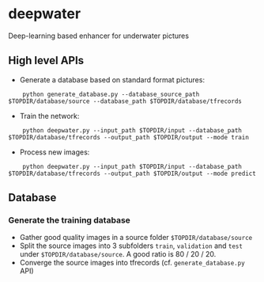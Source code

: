 # deepwater
Deep-learning based enhancer for underwater pictures

## High level APIs
* Generate a database based on standard format pictures: 
```
    python generate_database.py --database_source_path $TOPDIR/database/source --database_path $TOPDIR/database/tfrecords
```
* Train the network: 
```
    python deepwater.py --input_path $TOPDIR/input --database_path $TOPDIR/database/tfrecords --output_path $TOPDIR/output --mode train
```
* Process new images: 
```
    python deepwater.py --input_path $TOPDIR/input --database_path $TOPDIR/database/tfrecords --output_path $TOPDIR/output --mode predict
```


## Database
### Generate the training database
* Gather good quality images in a source folder `$TOPDIR/database/source`
* Split the source images into 3 subfolders `train`, `validation` and `test` under `$TOPDIR/database/source`. A good ratio is 80 / 20 / 20.
* Converge the source images into tfrecords (cf. `generate_database.py` API)
